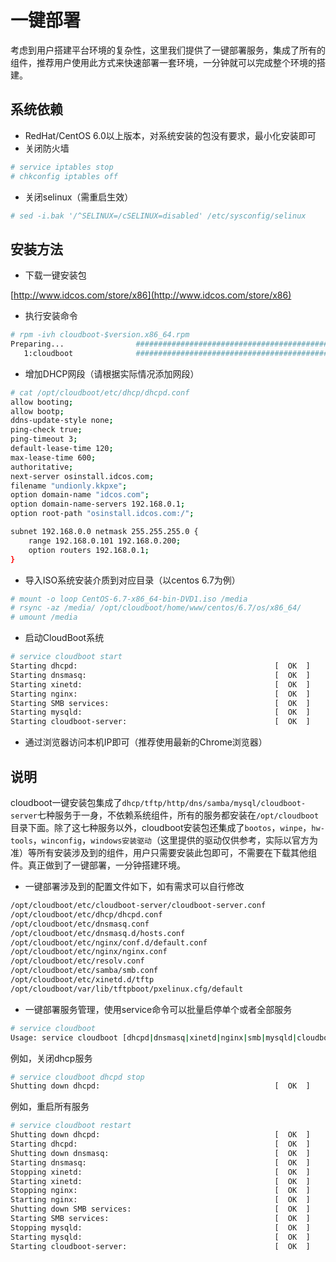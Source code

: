 # 一键部署

考虑到用户搭建平台环境的复杂性，这里我们提供了一键部署服务，集成了所有的组件，推荐用户使用此方式来快速部署一套环境，一分钟就可以完成整个环境的搭建。

## 系统依赖

* RedHat/CentOS 6.0以上版本，对系统安装的包没有要求，最小化安装即可
* 关闭防火墙

```bash
# service iptables stop
# chkconfig iptables off
```

* 关闭selinux（需重启生效）

```bash
# sed -i.bak '/^SELINUX=/cSELINUX=disabled' /etc/sysconfig/selinux
```

## 安装方法

* 下载一键安装包

[http://www.idcos.com/store/x86](http://www.idcos.com/store/x86)

* 执行安装命令

```bash
# rpm -ivh cloudboot-$version.x86_64.rpm
Preparing...                ########################################### [100%]
   1:cloudboot              ########################################### [100%]
```

* 增加DHCP网段（请根据实际情况添加网段）

```bash
# cat /opt/cloudboot/etc/dhcp/dhcpd.conf
allow booting;
allow bootp;
ddns-update-style none;
ping-check true;
ping-timeout 3;
default-lease-time 120;
max-lease-time 600;
authoritative;
next-server osinstall.idcos.com;
filename "undionly.kkpxe";
option domain-name "idcos.com";
option domain-name-servers 192.168.0.1;
option root-path "osinstall.idcos.com:/";

subnet 192.168.0.0 netmask 255.255.255.0 {
    range 192.168.0.101 192.168.0.200;
    option routers 192.168.0.1;
}
```

* 导入ISO系统安装介质到对应目录（以centos 6.7为例）

```bash
# mount -o loop CentOS-6.7-x86_64-bin-DVD1.iso /media
# rsync -az /media/ /opt/cloudboot/home/www/centos/6.7/os/x86_64/
# umount /media
```

* 启动CloudBoot系统

```bash
# service cloudboot start
Starting dhcpd:                                            [  OK  ]
Starting dnsmasq:                                          [  OK  ]
Starting xinetd:                                           [  OK  ]
Starting nginx:                                            [  OK  ]
Starting SMB services:                                     [  OK  ]
Starting mysqld:                                           [  OK  ]
Starting cloudboot-server:                                 [  OK  ]
```

* 通过浏览器访问本机IP即可（推荐使用最新的Chrome浏览器）

## 说明

cloudboot一键安装包集成了```dhcp/tftp/http/dns/samba/mysql/cloudboot-server```七种服务于一身，不依赖系统组件，所有的服务都安装在```/opt/cloudboot```目录下面。除了这七种服务以外，cloudboot安装包还集成了```bootos```，```winpe```，```hw-tools```，```winconfig```，```windows安装驱动```（这里提供的驱动仅供参考，实际以官方为准）等所有安装涉及到的组件，用户只需要安装此包即可，不需要在下载其他组件。真正做到了一键部署，一分钟搭建环境。

* 一键部署涉及到的配置文件如下，如有需求可以自行修改

```bash
/opt/cloudboot/etc/cloudboot-server/cloudboot-server.conf
/opt/cloudboot/etc/dhcp/dhcpd.conf
/opt/cloudboot/etc/dnsmasq.conf
/opt/cloudboot/etc/dnsmasq.d/hosts.conf
/opt/cloudboot/etc/nginx/conf.d/default.conf
/opt/cloudboot/etc/nginx/nginx.conf
/opt/cloudboot/etc/resolv.conf
/opt/cloudboot/etc/samba/smb.conf
/opt/cloudboot/etc/xinetd.d/tftp
/opt/cloudboot/var/lib/tftpboot/pxelinux.cfg/default
```

* 一键部署服务管理，使用service命令可以批量启停单个或者全部服务

```bash
# service cloudboot
Usage: service cloudboot [dhcpd|dnsmasq|xinetd|nginx|smb|mysqld|cloudboot-server] {start|stop|restart|reload|condrestart|status}
```

例如，关闭dhcp服务

```bash
# service cloudboot dhcpd stop
Shutting down dhcpd:                                       [  OK  ]
```

例如，重启所有服务

```bash
# service cloudboot restart
Shutting down dhcpd:                                       [  OK  ]
Starting dhcpd:                                            [  OK  ]
Shutting down dnsmasq:                                     [  OK  ]
Starting dnsmasq:                                          [  OK  ]
Stopping xinetd:                                           [  OK  ]
Starting xinetd:                                           [  OK  ]
Stopping nginx:                                            [  OK  ]
Starting nginx:                                            [  OK  ]
Shutting down SMB services:                                [  OK  ]
Starting SMB services:                                     [  OK  ]
Stopping mysqld:                                           [  OK  ]
Starting mysqld:                                           [  OK  ]
Starting cloudboot-server:                                 [  OK  ]
```
